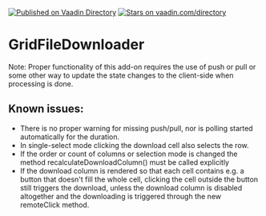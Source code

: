 [![Published on Vaadin  Directory](https://img.shields.io/badge/Vaadin%20Directory-published-00b4f0.svg)](https://vaadin.com/directory/component/gridfiledownloader)
[![Stars on vaadin.com/directory](https://img.shields.io/vaadin-directory/star/gridfiledownloader.svg)](https://vaadin.com/directory/component/gridfiledownloader)

# GridFileDownloader

Note: Proper functionality of this add-on requires the use of push or pull or some other way to update the state changes to the client-side when processing is done.

Known issues:
-- 

* There is no proper warning for missing push/pull, nor is polling started automatically for the duration.
* In single-select mode clicking the download cell also selects the row.
* If the order or count of columns or selection mode is changed the method recalculateDownloadColumn() must be called explicitly
* If the download column is rendered so that each cell contains e.g. a button that doesn't fill the whole cell, clicking the cell outside the button still triggers the download, unless the download column is disabled altogether and the downloading is triggered through the new remoteClick method.


